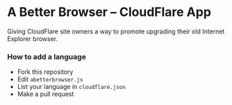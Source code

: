 # A Better Browser – CloudFlare App

Giving CloudFlare site owners a way to promote upgrading their old Internet Explorer browser.

### How to add a language
* Fork this repository
* Edit `abetterbrowser.js`
* List your language in `cloudflare.json`
* Make a pull request
